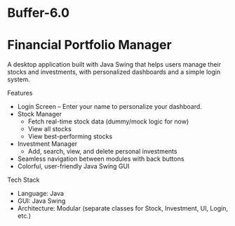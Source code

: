 # Buffer-6.0

# Financial Portfolio Manager

A desktop application built with Java Swing that helps users manage their stocks and investments, with personalized dashboards and a simple login system.

Features
- Login Screen – Enter your name to personalize your dashboard.
- Stock Manager
  - Fetch real-time stock data (dummy/mock logic for now)
  - View all stocks
  - View best-performing stocks
- Investment Manager
  - Add, search, view, and delete personal investments
- Seamless navigation between modules with back buttons
- Colorful, user-friendly Java Swing GUI

Tech Stack
- Language: Java
- GUI: Java Swing
- Architecture: Modular (separate classes for Stock, Investment, UI, Login, etc.)


